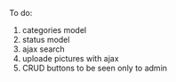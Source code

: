 To do:
1. categories model
2. status model
3. ajax search
4. uploade pictures with ajax
5. CRUD buttons to be seen only to admin

